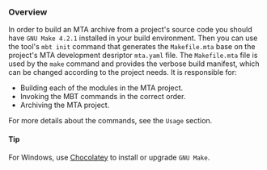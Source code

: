 ### Overview

In order to build an MTA archive from a project's source code you should have `GNU Make 4.2.1` installed in your build environment. Then you can use the tool's  `mbt init` command that generates the `Makefile.mta` base on the project's MTA development desriptor `mta.yaml` file. The `Makefile.mta` file is used by the `make` command and provides the verbose build manifest, which can be changed according to the project needs. It is responsible for:
- Building each of the modules in the MTA project.
- Invoking the MBT commands in the correct order.
- Archiving the MTA project.<br>

For more details about the commands, see the `Usage` section.


#### Tip

For Windows, use [Chocolatey](https://chocolatey.org/packages/make) to install or upgrade `GNU Make`.
